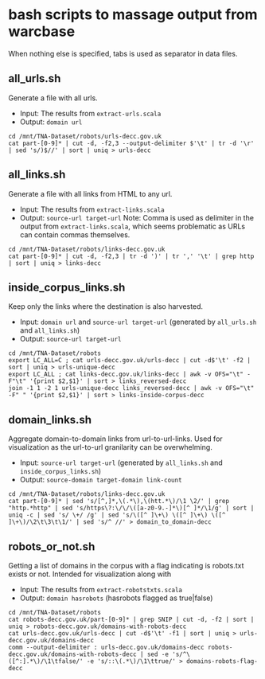 # bash scripts to massage output from warcbase
When nothing else is specified, tabs is used as separator in data files.


## all_urls.sh
Generate a file with all urls.

 * Input: The results from `extract-urls.scala`
 * Output: `domain url`

```shell
cd /mnt/TNA-Dataset/robots/urls-decc.gov.uk
cat part-[0-9]* | cut -d, -f2,3 --output-delimiter $'\t' | tr -d '\r' | sed 's/)$//' | sort | uniq > urls-decc
```


## all_links.sh
Generate a file with all links from HTML to any url.

 * Input: The results from `extract-links.scala`
 * Output: `source-url target-url`
Note: Comma is used as delimiter in the output from `extract-links.scala`, which seems problematic as URLs can contain commas themselves.

```shell
cd /mnt/TNA-Dataset/robots/links-decc.gov.uk
cat part-[0-9]* | cut -d, -f2,3 | tr -d ')' | tr ',' '\t' | grep http | sort | uniq > links-decc
```


## inside_corpus_links.sh
Keep only the links where the destination is also harvested.

 * Input: `domain url` and `source-url target-url` (generated by `all_urls.sh` and `all_links.sh`)
 * Output: `source-url target-url`

```shell
cd /mnt/TNA-Dataset/robots
export LC_ALL=C ; cat urls-decc.gov.uk/urls-decc | cut -d$'\t' -f2 | sort | uniq > urls-unique-decc
export LC_ALL ; cat links-decc.gov.uk/links-decc | awk -v OFS="\t" -F"\t" '{print $2,$1}' | sort > links_reversed-decc
join -1 1 -2 1 urls-unique-decc links_reversed-decc | awk -v OFS="\t" -F" " '{print $2,$1}' | sort > links-inside-corpus-decc
```


## domain_links.sh
Aggregate domain-to-domain links from url-to-url-links. Used for visualization as the url-to-url granilarity can be overwhelming.

 * Input: `source-url target-url` (generated by `all_links.sh` and `inside_corpus_links.sh`)
 * Output: `source-domain target-domain link-count`

```shell
cd /mnt/TNA-Dataset/robots/links-decc.gov.uk
cat part-[0-9]* | sed 's/[^,]*,\(.*\),\(htt.*\)/\1 \2/' | grep "http.*http" | sed 's/https\?:\/\/\([a-z0-9.-]*\)[^ ]*/\1/g' | sort | uniq -c | sed 's/ \+/ /g' | sed 's/\([^ ]\+\) \([^ ]\+\) \([^ ]\+\)/\2\t\3\t\1/' | sed 's/^ //' > domain_to_domain-decc
```


## robots_or_not.sh
Getting a list of domains in the corpus with a flag indicating is robots.txt exists or not. Intended for visualization along with 

 * Input: The results from `extract-robotstxts.scala`
 * Output: `domain hasrobots` (hasrobots flagged as true|false)

```shell
cd /mnt/TNA-Dataset/robots
cat robots-decc.gov.uk/part-[0-9]* | grep SNIP | cut -d, -f2 | sort | uniq > robots-decc.gov.uk/domains-with-robots-decc
cat urls-decc.gov.uk/urls-decc | cut -d$'\t' -f1 | sort | uniq > urls-decc.gov.uk/domains-decc
comm --output-delimiter : urls-decc.gov.uk/domains-decc robots-decc.gov.uk/domains-with-robots-decc | sed -e 's/^\([^:].*\)/\1\tfalse/' -e 's/::\(.*\)/\1\ttrue/' > domains-robots-flag-decc
```
